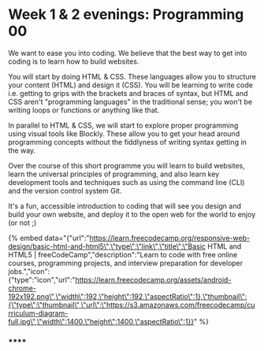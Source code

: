 # Week 1 & 2 evenings: Programming 00

We want to ease you into coding. We believe that the best way to get into coding is to learn how to build websites.

You will start by doing HTML & CSS. These languages allow you to structure your content \(HTML\) and design it \(CSS\). You will be learning to write code i.e. getting to grips with the brackets and braces of syntax, but HTML and CSS aren't "programming languages" in the traditional sense; you won't be writing loops or functions or anything like that.

In parallel to HTML & CSS, we will start to explore proper programming using visual tools like Blockly. These allow you to get your head around programming concepts without the fiddlyness of writing syntax getting in the way.

Over the course of this short programme you will learn to build websites, learn the universal principles of programming, and also learn key development tools and techniques such as using the command line \(CLI\) and the version control system Git.

It's a fun, accessible introduction to coding that will see you design and build your own website, and deploy it to the open web for the world to enjoy \(or not ;\)

{% embed data="{\"url\":\"https://learn.freecodecamp.org/responsive-web-design/basic-html-and-html5\",\"type\":\"link\",\"title\":\"Basic HTML and HTML5 \| freeCodeCamp\",\"description\":\"Learn to code with free online courses, programming projects, and interview preparation for developer jobs.\",\"icon\":{\"type\":\"icon\",\"url\":\"https://learn.freecodecamp.org/assets/android-chrome-192x192.png\",\"width\":192,\"height\":192,\"aspectRatio\":1},\"thumbnail\":{\"type\":\"thumbnail\",\"url\":\"https://s3.amazonaws.com/freecodecamp/curriculum-diagram-full.jpg\",\"width\":1400,\"height\":1400,\"aspectRatio\":1}}" %}

### \*\*\*\*

